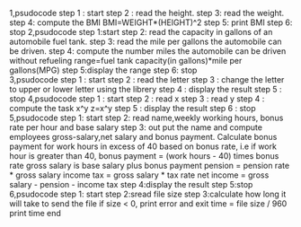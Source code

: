 1,psudocode
step 1 : start
step 2 : read the height. 
step 3: read the weight.
step 4: compute the BMI
            BMI=WEIGHT*(HEIGHT)^2
step 5: print BMI
step 6: stop
2,psudocode
step 1:start
step 2: read the capacity in gallons of an automobile fuel tank.
step 3: read the mile per gallons the automobile can be driven.
step 4: compute the number miles the automobile can be driven without refueling
           range=fuel tank capacity(in gallons)*mile per gallons(MPG)
step 5:display the range
step 6: stop           
3,psudocode
step 1 : start
step 2 : read the letter
step 3 : change the letter to upper or lower letter
using the librery 
step 4 : display the result
step 5 : stop
4,psudocode
step 1 : start
step 2 : read x
step 3 : read y
step 4 : compute the task x^y
z=x^y
step 5 : display the result
step 6 : stop
5,psudocode
step 1: start
step 2: read name,weekly working hours, bonus rate per hour and base salary
step 3: out put the name and compute employees gross-salary,net salary and bonus payment.
Calculate bonus payment for work hours in excess of 40 based on bonus rate, i.e if work hour is greater 
than 40, bonus payment = (work hours - 40) times bonus rate
gross salary is base salary plus bonus payment
pension = pension rate * gross salary
income tax = gross salary * tax rate
net income = gross salary - pension - income tax
step 4:display the result
step 5:stop
6,psudocode
step 1: start
step 2:sread file size
step 3:calculate how long it will take to send the file
if size < 0, print error and exit
time = file size / 960
print time
end
